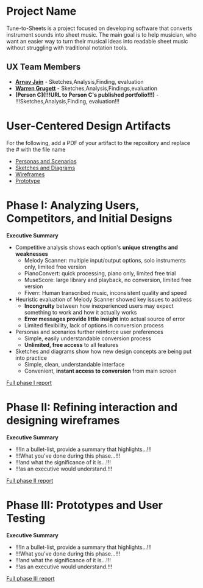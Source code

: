 

# Project Name

Tune-to-Sheets is a project focused on developing software that converts instrument sounds into sheet music. The main goal is to help musician, who want an easier way to turn their musical ideas into readable sheet music without struggling with traditional notation tools.

## UX Team Members

* **[Arnav Jain](!!!https://usabilityengineering.github.io/ux-journal-D3bugo7/!!!)** - Sketches,Analysis,Finding, evaluation
* **[Warren Grugett](https://usabilityengineering.github.io/ux-journal-DatHypnoboi/)** - Sketches,Analysis,Findings,evaluation
* **[Person C](!!!URL to Person C's published portfolio!!!)** - !!!Sketches,Analysis,Finding, evaluation!!!

# User-Centered Design Artifacts
 
For the following, add a PDF of your artifact to the repository and replace the # with the file name

* [Personas and Scenarios](personas/)
* [Sketches and Diagrams](sketches/)
* [Wireframes](wireframes/)
* [Prototype](#)

# Phase I: Analyzing Users, Competitors, and Initial Designs

**Executive Summary**

* Competitive analysis shows each option's **unique strengths and weaknesses**
	* Melody Scanner: multiple input/output options, solo instruments only, limited free version
	* PianoConvert: quick processing, piano only, limited free trial
	* MuseScore: large library and playback, no conversion, limited free version
	* Fiverr: Human transcribed music, inconsistent quality and speed
 * Heuristic evaluation of Melody Scanner showed key issues to address
	* **Incongruity** between how inexperienced users may expect something to work and how it actually works
	* **Error messages provide little insight** into actual source of error
	* Limited flexibility, lack of options in conversion process
 * Personas and scenarios further reinforce user preferences
	* Simple, easily understandable conversion process
	* **Unlimited, free access** to all features
 * Sketches and diagrams show how new design concepts are being put into practice
	* Simple, clean, understandable interface
	* Convenient, **instant access to conversion** from main screen

[Full phase I report](phaseI/)

# Phase II: Refining interaction and designing wireframes

**Executive Summary**

* !!!In a bullet-list, provide a summary that highlights...!!!
* !!!What you've done during this phase...!!!
* !!!and what the significance of it is...!!!
* !!!as an executive would understand.!!!

[Full phase II report](phaseII/)

# Phase III: Prototypes and User Testing

**Executive Summary**

* !!!In a bullet-list, provide a summary that highlights...!!!
* !!!What you've done during this phase...!!!
* !!!and what the significance of it is...!!!
* !!!as an executive would understand.!!!

[Full phase III report](phaseIII/)
